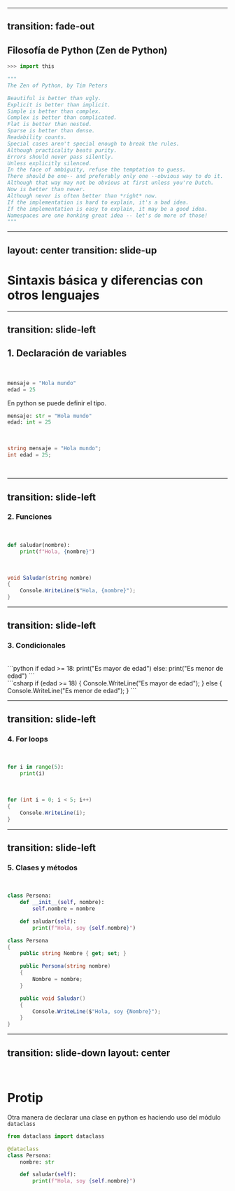 

---
transition: fade-out
---

## Filosofía de Python (Zen de Python)


```python
>>> import this

"""
The Zen of Python, by Tim Peters

Beautiful is better than ugly.
Explicit is better than implicit.
Simple is better than complex.
Complex is better than complicated.
Flat is better than nested.
Sparse is better than dense.
Readability counts.
Special cases aren't special enough to break the rules.
Although practicality beats purity.
Errors should never pass silently.
Unless explicitly silenced.
In the face of ambiguity, refuse the temptation to guess.
There should be one-- and preferably only one --obvious way to do it.
Although that way may not be obvious at first unless you're Dutch.
Now is better than never.
Although never is often better than *right* now.
If the implementation is hard to explain, it's a bad idea.
If the implementation is easy to explain, it may be a good idea.
Namespaces are one honking great idea -- let's do more of those!
"""
```

---
layout: center
transition: slide-up
---

# Sintaxis básica y diferencias con otros lenguajes

---
transition: slide-left
---

## 1. Declaración de variables
<br>

<div v-click>

<PythonLogo/>

```python
mensaje = "Hola mundo"
edad = 25
```


</div>

<v-click>

En python se puede <span v-mark.red="2">definir el tipo.</span>

```python
mensaje: str = "Hola mundo"
edad: int = 25
```
</v-click>


<div v-click>

<br>

<CsharpLogo/>

```csharp
string mensaje = "Hola mundo";
int edad = 25;
```
</div>

<br>

<div mt-20 v-click>

</div>

---
transition: slide-left
---

### 2. Funciones

<br>

<v-click>
<PythonLogo/>

```python
def saludar(nombre):
    print(f"Hola, {nombre}")
```
</v-click>

<br>

<v-click>
<CsharpLogo/>

```csharp
void Saludar(string nombre)
{
    Console.WriteLine($"Hola, {nombre}");
}
```
</v-click>

---
transition: slide-left
---

### 3. Condicionales

<br>
<v-click>
<PythonLogo/>
```python
if edad >= 18:
    print("Es mayor de edad")
else:
    print("Es menor de edad")
```
</v-click>

<br>

<v-click>
<CsharpLogo/>
```csharp
if (edad >= 18)
{
    Console.WriteLine("Es mayor de edad");
}
else
{
    Console.WriteLine("Es menor de edad");
}
```
</v-click>

---
transition: slide-left
---

### 4. For loops

<br>
<v-click>
<PythonLogo/>

```python
for i in range(5):
    print(i)
```

</v-click>

<br>

<v-click>
<CsharpLogo/>

```csharp
for (int i = 0; i < 5; i++)
{
    Console.WriteLine(i);
}
```
</v-click>

---
transition: slide-left
---

### 5. Clases y métodos

<br>
<v-click>
<PythonLogo/>

```python
class Persona:
    def __init__(self, nombre):
        self.nombre = nombre

    def saludar(self):
        print(f"Hola, soy {self.nombre}")
```
</v-click>

<v-click>
<CsharpLogo/>

```csharp
class Persona
{
    public string Nombre { get; set; }

    public Persona(string nombre)
    {
        Nombre = nombre;
    }

    public void Saludar()
    {
        Console.WriteLine($"Hola, soy {Nombre}");
    }
}
```
</v-click>

---
transition: slide-down
layout: center
---

<br>

# Protip

<v-click>

<PythonLogo/>
Otra manera de declarar una clase en python es haciendo uso del módulo 
<span v-mark.red="2"><code>dataclass</code></span>
</v-click>

<v-click>

```python
from dataclass import dataclass

@dataclass
class Persona:
    nombre: str

    def saludar(self):
        print(f"Hola, soy {self.nombre}")
```
</v-click>
